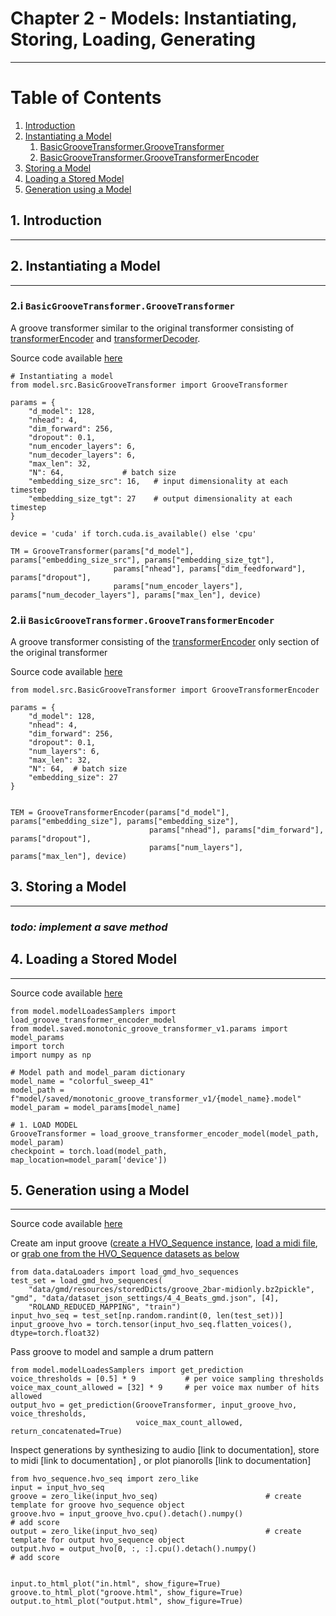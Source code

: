 # Chapter 2 - Models: Instantiating, Storing, Loading, Generating

----

# Table of Contents
1. [Introduction](#1)
2. [Instantiating a Model](#2)
   1. [BasicGrooveTransformer.GrooveTransformer](#2_i)
   2. [BasicGrooveTransformer.GrooveTransformerEncoder](#2_ii)
3. [Storing a Model](#3)
4. [Loading a Stored Model](#4)
5. [Generation using a Model](#5)

## 1. Introduction <a name="1"></a>

------------------------------------------------------------------

## 2. Instantiating a Model <a name="2"></a>

------------------------------------------------------------------

### 2.i `BasicGrooveTransformer.GrooveTransformer`  <a name="2_i"></a>

A groove transformer similar to the original transformer consisting of
[transformerEncoder](https://pytorch.org/docs/stable/generated/torch.nn.TransformerEncoder.html#torch.nn.TransformerEncoder) 
and [transformerDecoder](https://pytorch.org/docs/stable/generated/torch.nn.TransformerDecoder.html#torch.nn.TransformerDecoder).

Source code available [here](../../testers/model/monotonic_groove_transformer_v1/BasicGrooveTransformer_test.py)
```
# Instantiating a model
from model.src.BasicGrooveTransformer import GrooveTransformer

params = {
    "d_model": 128,
    "nhead": 4,
    "dim_forward": 256,
    "dropout": 0.1,
    "num_encoder_layers": 6,
    "num_decoder_layers": 6,
    "max_len": 32,
    "N": 64,             # batch size
    "embedding_size_src": 16,   # input dimensionality at each timestep
    "embedding_size_tgt": 27    # output dimensionality at each timestep
}

device = 'cuda' if torch.cuda.is_available() else 'cpu'

TM = GrooveTransformer(params["d_model"], params["embedding_size_src"], params["embedding_size_tgt"],
                       params["nhead"], params["dim_feedforward"], params["dropout"],
                       params["num_encoder_layers"], params["num_decoder_layers"], params["max_len"], device)
```

### 2.ii `BasicGrooveTransformer.GrooveTransformerEncoder` <a name="2_ii"></a>
A groove transformer consisting of the 
[transformerEncoder](https://pytorch.org/docs/stable/generated/torch.nn.TransformerEncoder.html#torch.nn.TransformerEncoder)
only section of the original transformer

Source code available [here](../../testers/model/monotonic_groove_transformer_v1/BasicGrooveTransformer_test.py)

```
from model.src.BasicGrooveTransformer import GrooveTransformerEncoder

params = {
    "d_model": 128,
    "nhead": 4,
    "dim_forward": 256,
    "dropout": 0.1,
    "num_layers": 6,
    "max_len": 32,
    "N": 64,  # batch size
    "embedding_size": 27
}


TEM = GrooveTransformerEncoder(params["d_model"], params["embedding_size"], params["embedding_size"],
                               params["nhead"], params["dim_forward"], params["dropout"],
                               params["num_layers"], params["max_len"], device)
```

## 3. Storing a Model <a name="3"></a>

------------------------------------------------------------------

### _todo: implement a save method_ 


## 4. Loading a Stored Model <a name="4"></a>

------------------------------------------------------------------
Source code available [here](../../testers/model/monotonic_groove_transformer_v1/LoaderSamplerDemo.py)

```
from model.modelLoadesSamplers import load_groove_transformer_encoder_model
from model.saved.monotonic_groove_transformer_v1.params import model_params
import torch
import numpy as np

# Model path and model_param dictionary
model_name = "colorful_sweep_41"
model_path = f"model/saved/monotonic_groove_transformer_v1/{model_name}.model"
model_param = model_params[model_name]

# 1. LOAD MODEL
GrooveTransformer = load_groove_transformer_encoder_model(model_path, model_param)
checkpoint = torch.load(model_path, map_location=model_param['device'])
```


## 5. Generation using a Model <a name="5"></a>

------------------------------------------------------------------
Source code available [here](../../testers/model/monotonic_groove_transformer_v1/LoaderSamplerDemo.py)

Create am input groove ([create a HVO_Sequence instance](https://github.com/behzadhaki/VariationalMonotonicGrooveTransformer/blob/main/documentation/chapter1_Data/README.md#create-a-score-),
[load a midi file](https://github.com/behzadhaki/VariationalMonotonicGrooveTransformer/blob/main/documentation/chapter1_Data/README.md#load-from-midi-), 
or [grab one from the HVO_Sequence datasets as below](https://github.com/behzadhaki/VariationalMonotonicGrooveTransformer/blob/main/documentation/chapter1_Data/README.md#load-from-midi-)
```
from data.dataLoaders import load_gmd_hvo_sequences
test_set = load_gmd_hvo_sequences(
    "data/gmd/resources/storedDicts/groove_2bar-midionly.bz2pickle", "gmd", "data/dataset_json_settings/4_4_Beats_gmd.json", [4],
    "ROLAND_REDUCED_MAPPING", "train")
input_hvo_seq = test_set[np.random.randint(0, len(test_set))]
input_groove_hvo = torch.tensor(input_hvo_seq.flatten_voices(), dtype=torch.float32)
```

Pass groove to model and sample a drum pattern
```
from model.modelLoadesSamplers import get_prediction
voice_thresholds = [0.5] * 9           # per voice sampling thresholds
voice_max_count_allowed = [32] * 9     # per voice max number of hits allowed
output_hvo = get_prediction(GrooveTransformer, input_groove_hvo, voice_thresholds,
                            voice_max_count_allowed, return_concatenated=True)
```


Inspect generations by synthesizing to audio [link to documentation], 
store to midi [link to documentation] , or plot pianorolls [link to documentation]
```
from hvo_sequence.hvo_seq import zero_like
input = input_hvo_seq
groove = zero_like(input_hvo_seq)                        # create template for groove hvo_sequence object
groove.hvo = input_groove_hvo.cpu().detach().numpy()                     # add score
output = zero_like(input_hvo_seq)                        # create template for output hvo_sequence object
output.hvo = output_hvo[0, :, :].cpu().detach().numpy()                    # add score


input.to_html_plot("in.html", show_figure=True)
groove.to_html_plot("groove.html", show_figure=True)
output.to_html_plot("output.html", show_figure=True)
```
